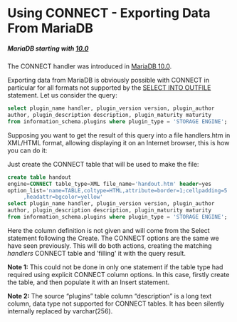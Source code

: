 # Using CONNECT - Exporting Data From MariaDB

##### MariaDB starting with [10.0](/kb/en/what-is-mariadb-100/)

The CONNECT handler was introduced in [MariaDB 10.0](/kb/en/what-is-mariadb-100/).

Exporting data from MariaDB is obviously possible with CONNECT in particular for all formats not supported by the [SELECT INTO OUTFILE](/sql-statements-structure/sql-statements/data-manipulation/selecting-data/select-into-outfile) statement. Let us consider the query:

```sql
select plugin_name handler, plugin_version version, plugin_author
author, plugin_description description, plugin_maturity maturity
from information_schema.plugins where plugin_type = 'STORAGE ENGINE';
```

Supposing you want to get the result of this query into a file handlers.htm in XML/HTML format, allowing displaying it on an Internet browser, this is how you can do it:

Just create the CONNECT table that will be used to make the file:

```sql
create table handout
engine=CONNECT table_type=XML file_name='handout.htm' header=yes
option_list='name=TABLE,coltype=HTML,attribute=border=1;cellpadding=5
     ,headattr=bgcolor=yellow'
select plugin_name handler, plugin_version version, plugin_author
author, plugin_description description, plugin_maturity maturity
from information_schema.plugins where plugin_type = 'STORAGE ENGINE';
```

Here the column definition is not given and will come from the Select statement following the Create. The CONNECT options are the same we have seen previously. This will do both actions, creating the matching <em>handlers</em> CONNECT table and 'filling' it with the query result.

<strong>Note 1:</strong> This could not be done in only one statement if the table type had required using explicit CONNECT column options. In this case, firstly create the table, and then populate it with an Insert statement.

<strong>Note 2:</strong> The source “plugins” table column “description” is a long text column, data type not supported for CONNECT tables. It has been silently internally replaced by varchar(256).